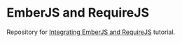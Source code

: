<h1>EmberJS and RequireJS</h1>

Repository for [Integrating EmberJS and RequireJS](http://www.thecollman.com/blog/2013/06/20/integrating-emberjs-and-requirejs-part-1/) tutorial.